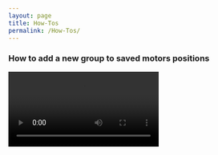 ```yaml
---
layout: page
title: How-Tos
permalink: /How-Tos/
---
```


### <a name=" Vid001"></a> How to add a new group to saved motors positions

<video  controls="controls">
<source src="https://www.dropbox.com/s/p508z5y9igo2t00/HowToAddNewSavedMotorPositonsGroup.mp4?dl=1" type="video/mp4" />
</video>

